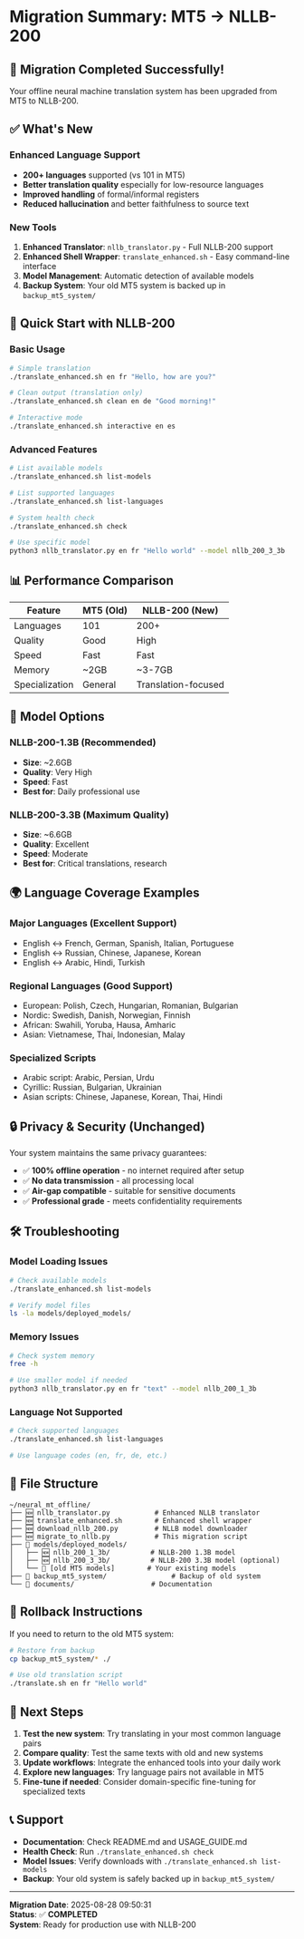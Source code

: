 # Migration Summary: MT5 → NLLB-200

## 🎉 Migration Completed Successfully!

Your offline neural machine translation system has been upgraded from MT5 to NLLB-200.

## ✅ What's New

### Enhanced Language Support
- **200+ languages** supported (vs 101 in MT5)
- **Better translation quality** especially for low-resource languages
- **Improved handling** of formal/informal registers
- **Reduced hallucination** and better faithfulness to source text

### New Tools
1. **Enhanced Translator**: `nllb_translator.py` - Full NLLB-200 support
2. **Enhanced Shell Wrapper**: `translate_enhanced.sh` - Easy command-line interface
3. **Model Management**: Automatic detection of available models
4. **Backup System**: Your old MT5 system is backed up in `backup_mt5_system/`

## 🚀 Quick Start with NLLB-200

### Basic Usage
```bash
# Simple translation
./translate_enhanced.sh en fr "Hello, how are you?"

# Clean output (translation only)
./translate_enhanced.sh clean en de "Good morning!"

# Interactive mode
./translate_enhanced.sh interactive en es
```

### Advanced Features
```bash
# List available models
./translate_enhanced.sh list-models

# List supported languages
./translate_enhanced.sh list-languages

# System health check
./translate_enhanced.sh check

# Use specific model
python3 nllb_translator.py en fr "Hello world" --model nllb_200_3_3b
```

## 📊 Performance Comparison

| Feature | MT5 (Old) | NLLB-200 (New) |
|---------|-----------|-----------------|
| Languages | 101 | 200+ |
| Quality | Good | High |
| Speed | Fast | Fast |
| Memory | ~2GB | ~3-7GB |
| Specialization | General | Translation-focused |

## 🔄 Model Options

### NLLB-200-1.3B (Recommended)
- **Size**: ~2.6GB
- **Quality**: Very High
- **Speed**: Fast
- **Best for**: Daily professional use

### NLLB-200-3.3B (Maximum Quality)
- **Size**: ~6.6GB  
- **Quality**: Excellent
- **Speed**: Moderate
- **Best for**: Critical translations, research

## 🌍 Language Coverage Examples

### Major Languages (Excellent Support)
- English ↔ French, German, Spanish, Italian, Portuguese
- English ↔ Russian, Chinese, Japanese, Korean
- English ↔ Arabic, Hindi, Turkish

### Regional Languages (Good Support)
- European: Polish, Czech, Hungarian, Romanian, Bulgarian
- Nordic: Swedish, Danish, Norwegian, Finnish
- African: Swahili, Yoruba, Hausa, Amharic
- Asian: Vietnamese, Thai, Indonesian, Malay

### Specialized Scripts
- Arabic script: Arabic, Persian, Urdu
- Cyrillic: Russian, Bulgarian, Ukrainian
- Asian scripts: Chinese, Japanese, Korean, Thai, Hindi

## 🔒 Privacy & Security (Unchanged)

Your system maintains the same privacy guarantees:
- ✅ **100% offline operation** - no internet required after setup
- ✅ **No data transmission** - all processing local
- ✅ **Air-gap compatible** - suitable for sensitive documents
- ✅ **Professional grade** - meets confidentiality requirements

## 🛠️ Troubleshooting

### Model Loading Issues
```bash
# Check available models
./translate_enhanced.sh list-models

# Verify model files
ls -la models/deployed_models/
```

### Memory Issues
```bash
# Check system memory
free -h

# Use smaller model if needed
python3 nllb_translator.py en fr "text" --model nllb_200_1_3b
```

### Language Not Supported
```bash
# Check supported languages
./translate_enhanced.sh list-languages

# Use language codes (en, fr, de, etc.)
```

## 📁 File Structure

```
~/neural_mt_offline/
├── 🆕 nllb_translator.py           # Enhanced NLLB translator
├── 🆕 translate_enhanced.sh        # Enhanced shell wrapper
├── 🆕 download_nllb_200.py         # NLLB model downloader
├── 🆕 migrate_to_nllb.py           # This migration script
├── 📁 models/deployed_models/
│   ├── 🆕 nllb_200_1_3b/          # NLLB-200 1.3B model
│   ├── 🆕 nllb_200_3_3b/          # NLLB-200 3.3B model (optional)
│   └── 📁 [old MT5 models]        # Your existing models
├── 📁 backup_mt5_system/                # Backup of old system
└── 📁 documents/                   # Documentation
```

## 🔄 Rollback Instructions

If you need to return to the old MT5 system:

```bash
# Restore from backup
cp backup_mt5_system/* ./

# Use old translation script
./translate.sh en fr "Hello world"
```

## 🎯 Next Steps

1. **Test the new system**: Try translating in your most common language pairs
2. **Compare quality**: Test the same texts with old and new systems
3. **Update workflows**: Integrate the enhanced tools into your daily work
4. **Explore new languages**: Try language pairs not available in MT5
5. **Fine-tune if needed**: Consider domain-specific fine-tuning for specialized texts

## 📞 Support

- **Documentation**: Check README.md and USAGE_GUIDE.md
- **Health Check**: Run `./translate_enhanced.sh check`
- **Model Issues**: Verify downloads with `./translate_enhanced.sh list-models`
- **Backup**: Your old system is safely backed up in `backup_mt5_system/`

---

**Migration Date**: 2025-08-28 09:50:31  
**Status**: ✅ **COMPLETED**  
**System**: Ready for production use with NLLB-200

